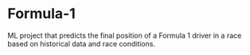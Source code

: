 # Formula-1
ML project that predicts the final position of a Formula 1 driver in a race based on historical data and race conditions.
